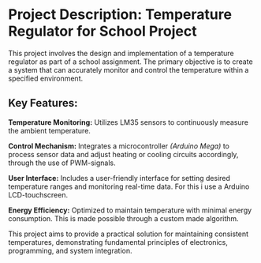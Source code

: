 # **Project Description**: Temperature Regulator for School Project
This project involves the design and implementation of a temperature regulator as part of a school assignment. The primary objective is to create a system that can accurately monitor and control the temperature within a specified environment.

## **Key Features**:

**Temperature Monitoring:** Utilizes LM35 sensors to continuously measure the ambient temperature. 

**Control Mechanism:** Integrates a microcontroller *(Arduino Mega)* to process sensor data and adjust heating or cooling circuits accordingly, through the use of PWM-signals.

**User Interface:** Includes a user-friendly interface for setting desired temperature ranges and monitoring real-time data. For this i use a Arduino LCD-touchscreen.

**Energy Efficiency:** Optimized to maintain temperature with minimal energy consumption. This is made possible through a custom made algorithm.

This project aims to provide a practical solution for maintaining consistent temperatures, demonstrating fundamental principles of electronics, programming, and system integration.
